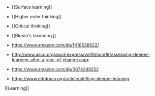   - [[Surface learning]]
  - [[Higher order thinking]]
  - [[Critical thinking]]
  - [[Bloom's taxonomy]]

  - https://www.amazon.com/dp/1416628622/
  - http://www.ascd.org/ascd-express/vol16/num19/assessing-deeper-learning-after-a-year-of-change.aspx

  - https://www.amazon.com/dp/0674248252

  - https://www.edutopia.org/article/shifting-deeper-learning

[[Learning]]